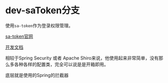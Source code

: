 # dev-saToken分支

使用`sa-token`作为登录权限管理。

[sa-token官网](https://sa-token.dev33.cn/)

[开发文档](https://sa-token.dev33.cn/doc/index.html#/)

相较于Spring Security 或者 Apache Shiro来说，他使用起来非常简单，没有那么多各种各样的配置类，完全可以说是是开箱即用。

底层就是使用的Spring的拦截器